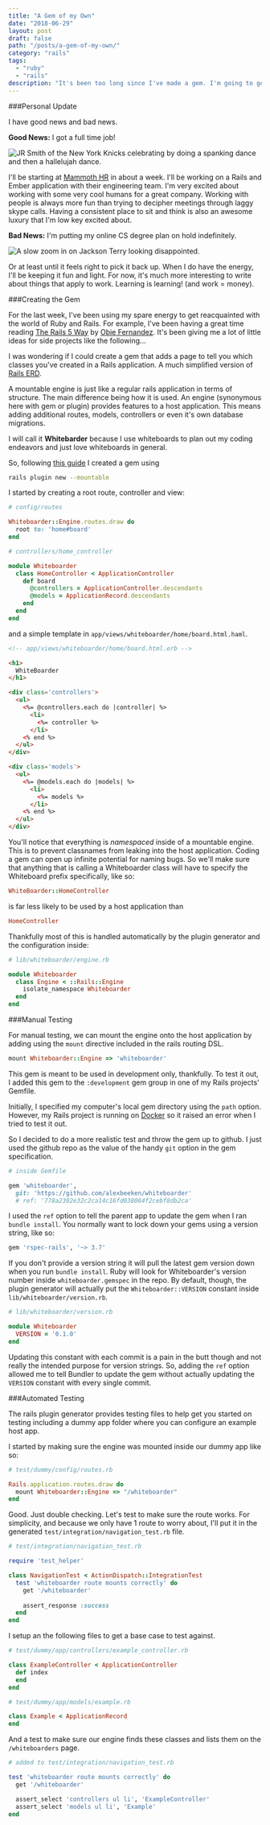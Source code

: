 ```yaml
---
title: "A Gem of my Own"
date: "2018-06-29"
layout: post
draft: false
path: "/posts/a-gem-of-my-own/"
category: "rails"
tags:
  - "ruby"
  - "rails"
description: "It's been too long since I've made a gem. I'm going to get some more practice by making a simple gem that visualizes some simple information about it's parent Rails app. Let's have some fun!"
---
```


###Personal Update

I have good news and bad news. 

**Good News:** I got a full time job!

<img src='https://media.giphy.com/media/CwAlFqwEGreoM/giphy.gif' style='max-width: 100%' alt='JR Smith of the New York Knicks celebrating by doing a spanking dance and then a hallelujah dance.'>
</img>

I'll be starting at [Mammoth HR](https://www.mammothhr.com) in about a week. I'll be working on a Rails and Ember application with their engineering team. I'm very excited about working with some very cool humans for a great company. Working with people is always more fun than trying to decipher meetings through laggy skype calls. Having a consistent place to sit and think is also an awesome luxury that I'm low key excited about.

**Bad News:** I'm putting my online CS degree plan on hold indefinitely.

<img src='https://media.giphy.com/media/tEG1nF1v7AL8A/giphy.gif' style='max-width: 100%' alt='A slow zoom in on Jackson Terry looking disappointed.'>
</img>

Or at least until it feels right to pick it back up. When I do have the energy, I'll be keeping it fun and light. For now, it's much more interesting to write about things that apply to work. Learning is learning! (and work = money).

###Creating the Gem

For the last week, I've been using my spare energy to get reacquainted with the world of Ruby and Rails. For example, I've been having a great time reading [The Rails 5 Way](https://www.amazon.com/Rails-Way-Addison-Wesley-Professional-Ruby/dp/0134657675) by [Obie Fernandez](https://twitter.com/obie?ref_src=twsrc%5Egoogle%7Ctwcamp%5Eserp%7Ctwgr%5Eauthor). It's been giving me a lot of little ideas for side projects like the following...

I was wondering if I could create a gem that adds a page to tell you which classes you've created in a Rails application. A much simplified version of [Rails ERD](https://github.com/voormedia/rails-erd).

A mountable engine is just like a regular rails application in terms of structure. The main difference being how it is used. An engine (synonymous here with gem or plugin) provides features to a host application. This means adding additional routes, models, controllers or even it's own database migrations.

I will call it **Whitebarder** because I use whiteboards to plan out my coding endeavors and just love whiteboards in general.

So, following [this guide](http://guides.rubyonrails.org/engines.html) I created a gem using 
```bash
rails plugin new --mountable
```

I started by creating a root route, controller and view:

```ruby
# config/routes

Whiteboarder::Engine.routes.draw do
  root to: 'home#board'
end

# controllers/home_controller

module Whiteboarder
  class HomeController < ApplicationController
    def board
      @controllers = ApplicationController.descendants
      @models = ApplicationRecord.descendants
    end
  end
end
```

and a simple template in `app/views/whiteboarder/home/board.html.haml`.

```html
<!-- app/views/whiteboarder/home/board.html.erb -->

<h1>
  WhiteBoarder
</h1>

<div class='controllers'>
  <ul>
    <%= @controllers.each do |controller| %>
      <li>
        <%= controller %>
      </li>
    <% end %>
  </ul>
</div>

<div class='models'>
  <ul>
    <%= @models.each do |models| %>
      <li>
        <%= models %>
      </li>
    <% end %>
  </ul>
</div>
```

You'll notice that everything is *namespaced* inside of a mountable engine. This is to prevent classnames from leaking into the host application. Coding a gem can open up infinite potential for naming bugs. So we'll make sure that anything that is calling a Whiteboarder class will have to specify the Whiteboard prefix specifically, like so:

```ruby
WhiteBoarder::HomeController
```

is far less likely to be used by a host application than

```ruby
HomeController
```

Thankfully most of this is handled automatically by the plugin generator and the configuration inside:

```ruby
# lib/whiteboarder/engine.rb

module Whiteboarder
  class Engine < ::Rails::Engine
    isolate_namespace Whiteboarder
  end
end
```

###Manual Testing

For manual testing, we can mount the engine onto the host application by adding using the `mount` directive included in the rails routing DSL.

```ruby
mount Whiteboarder::Engine => 'whiteboarder'
```

This gem is meant to be used in development only, thankfully. To test it out, I added this gem to the `:development` gem group in one of my Rails projects' Gemfile.

Initially, I specified my computer's local gem directory using the `path` option. However, my Rails project is running on [Docker](https://www.docker.com/) so it raised an error when I tried to test it out.

So I decided to do a more realistic test and throw the gem up to github. I just used the github repo as the value of the handy `git` option in the gem specification.

```ruby
# inside Gemfile

gem 'whiteboarder', 
  git: 'https://github.com/alexbeeken/whiteboarder'
  # ref: '778a2302e32c2ca14c16fd038064f2cebf8db2ca'
```

I used the `ref` option to tell the parent app to update the gem when I ran `bundle install`. You normally want to lock down your gems using a version string, like so:

```ruby
gem 'rspec-rails', '~> 3.7'
```

If you don't provide a version string it will pull the latest gem version down when you run `bundle install`. Ruby will look for Whiteboarder's version number inside `whiteboarder.gemspec` in the repo. By default, though, the plugin generator will actually put the `Whiteboarder::VERSION` constant inside `lib/whiteboarder/version.rb`.

```ruby
# lib/whiteboarder/version.rb

module Whiteboarder
  VERSION = '0.1.0'
end
```

Updating this constant with each commit is a pain in the butt though and not really the intended purpose for version strings. So, adding the `ref` option allowed me to tell Bundler to update the gem without actually updating the `VERSION` constant with every single commit.

###Automated Testing

The rails plugin generator provides testing files to help get you started on testing including a dummy app folder where you can configure an example host app.

I started by making sure the engine was mounted inside our dummy app like so:

```ruby
# test/dummy/config/routes.rb

Rails.application.routes.draw do
  mount Whiteboarder::Engine => "/whiteboarder"
end
```

Good. Just double checking. Let's test to make sure the route works. For simplicity, and because we only have 1 route to worry about, I'll put it in the generated `test/integration/navigation_test.rb` file.

```ruby
# test/integration/navigation_test.rb

require 'test_helper'

class NavigationTest < ActionDispatch::IntegrationTest
  test 'whiteboarder route mounts correctly' do
    get '/whiteboarder'
    
    assert_response :success
  end
end
```

I setup an the following files to get a base case to test against.

```ruby
# test/dummy/app/controllers/example_controller.rb

class ExampleController < ApplicationController
  def index
  end
end

# test/dummy/app/models/example.rb

class Example < ApplicationRecord
end
```

And a test to make sure our engine finds these classes and lists them on the `/whiteboarders` page.

```ruby
# added to test/integration/navigation_test.rb

test 'whiteboarder route mounts correctly' do
  get '/whiteboarder'

  assert_select 'controllers ul li', 'ExampleController'
  assert_select 'models ul li', 'Example'
end
```